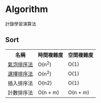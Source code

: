 # Algorithm
計錄學習演算法



## Sort 

<table>
<tr>
    <th>名稱</th>
    <th>時間複雜度</th>
    <th>空間複雜度</th>
</tr>
<tr>
    <td><a href="https://github.com/Eddie02582/Algorithm/tree/master/Sort/Bubble%20Sort">氣泡排序法</a></td>
    <td>O(n<sup>2</sup>)</td>
    <td>O(1)</td>
</tr>


<tr>
    <td><a href="https://github.com/Eddie02582/Algorithm/tree/master/Sort/Select%20Sort">選擇排序法</a></td>
    <td>O(n<sup>2</sup>)</td>
    <td>O(1)</td>
</tr>

<tr>
    <td>插入排序法</td>
    <td>O(n<super>2</super>)</td>
    <td>O(1)</td>
</tr>

<tr>
    <td>計數排序法</td>
    <td>O(n + m)</td>
    <td>O(n + m)</td>
</tr>

</table>